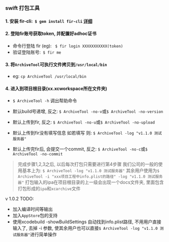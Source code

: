 ### swift 打包工具

#### 1. 安装 fir-cli:  `$ gem install fir-cli` [详细](https://github.com/FIRHQ/fir-cli/blob/master/doc/install.md) 

#### 2. 登陆fir账号获取token, 并配置好adhoc证书 

-  命令行登陆 fir (eg): ` $ fir login XXXXXXXXXXX(token)`
-  验证登陆账号:` $ fir me`

#### 3. 将`ArchiveTool`可执行文件拷贝到`/usr/local/bin`

- eg: `cp ArchiveTool /usr/local/bin` 


#### 4. 进入到项目根目录(xx.xcworkspace所在文件夹)

- `$ ArchiveTool -h` 调出帮助命令

- 默认build号递增,   反之: `$ ArchiveTool -no-v`或`$ ArchiveTool -no-version`
- 默认上传到fir, 反之: `$ ArchiveTool -no-u`或`$ ArchiveTool -no-upload`
- 默认上传到fir没有填写信息  如若填写 则: `$ ArchiveTool -log "v1.1.0 测试服务器"`
- 默认上传完fir后, 会提交一个commit, 反之: `$ ArchiveTool -no-c`或`$ ArchiveTool -no-commit`


> 完成步骤1,2,3之后, 以后每次打包只需要进行第4步骤
> 我们公司的一般的使用基本上为: `$ ArchiveTool -log "v1.1.0 测试服务器"`
> 其余用户使用为`$ ArchiveTool -i "xxx项目工程中info.plist的路径" -log "v1.1.0 测试服务器"`
> 打包输入的ipa在项目根目录的上一级会出现一个docs文件夹, 里面包含打包形成的`ipa`和`xcarchive`文件


v 1.0.2 TODO:  

- 加入编译时间等输出
- 加入`AppStore`包的支持
- 使用xcodebuild -showBuildSettings 自动找到info.plist路径, 不用用户直接输入了, 去掉 -i 参数, 使其余用户也可以直接`$ ArchiveTool -log "v1.1.0 测试服务器"`进行简单操作


